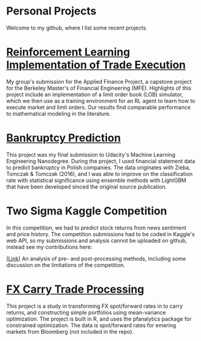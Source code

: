 # Personal Projects

Welcome to my github, where I list some recent projects.

# [Reinforcement Learning Implementation of Trade Execution](https://github.com/mmkidd/MFE_AFP/blob/master/AFP_final.pdf)

My group's submission for the Applied Finance Project, a capstone project for the Berkeley Master's of Financial Engineering (MFE). Highlights of this project include an implementation of a limit order book (LOB) simulator, which we then use as a training environment for an RL agent to learn how to execute market and limit orders. Our results find comparable performance to mathematical modeling in the literature.

# [Bankruptcy Prediction](https://github.com/mmkidd/bankruptcy_prediction/blob/master/bankruptcy_project.pdf)

This project was my final submission to Udacity's Machine Learning Engineering Nanodegree. During the project, I used financial statement data to predict bankruptcy in Polish companies. The data originates with Zieba, Tomczak & Tomczak (2016), and I was able to improve on the classification rate with statistical significance using ensemble methods with LightGBM that have been developed sinced the original source publication.


# Two Sigma Kaggle Competition

In this competition, we had to predict stock returns from news sentiment and price history. The competition submissions had to be coded in Kaggle's web API, so my submissions and analysis cannot be uploaded on github, instead see my contributions here:

[(Link)](https://www.kaggle.com/mmkidd/two-sigma-pre-and-post-processing-discussion) An analysis of pre- and post-processing methods, including some discussion on the limitations of the competition. 

# [FX Carry Trade Processing](https://github.com/mmkidd/carry_processing)

This project is a study in transforming FX spot/forward rates in to carry returns, and constructing simple portfolios using mean-variance optimization. The project is built in R, and uses the pfanalytics package for constrained optimization. The data is spot/forward rates for emering markets from Bloomberg (not included in the repo).
